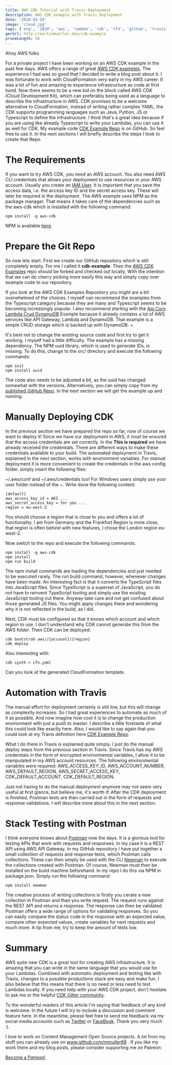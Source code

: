 ```yaml
---
title: AWS CDK Tutorial with Travis Deployment
description: AWS CDK example with Travis Deployment
date: '2020-03-29'
image: 'cloud.jpg'
tags: ['eng', '2020', 'aws', 'lambda', 'cdk', 'cfd', 'github', 'travis']
gerUrl: http://martinmueller.dev/cdk-example
pruneLength: 50
---
```


Ahoy AWS folks

For a private project I have been working on an AWS CDK example in the past few days. AWS offers a range of great [AWS CDK examples](https://github.com/aws-samples/aws-cdk-examples). The experience I had was so good that I decided to write a blog post about it. I was fortunate to work with CloudFormation very early in my AWS career. It was a lot of fun and amazing to experience infrastructure as code at first hand. Now there seems to be a new kid on the block called AWS CDK (Cloud Development Kit), which can preferably being used as a language to describe the infrastructure in AWS. CDK promises to be a welcome alternative to CloudFormation, instead of writing rather complex YAML, the CDK supports programming languages ​​such as Java, Python, JS or Typescript to define the infrastructure. I think that's a great idea because if you are using like already Typescript to write your Lambdas, you can use it as well for CDK.
My example code [CDK Example Repo](https://github.com/mmuller88/cdk-example) is on GitHub. So feel free to use it. In the next sections I will briefly describe the steps I took to create that Repo.

# The Requirements
If you want to try AWS CDK, you need an AWS account. You also need AWS CLI credentials that allows your deployment to use resources in your AWS account. Usually you create an [IAM User](https://docs.aws.amazon.com/de_de/IAM/latest/UserGuide/id_users_create.html#id_users_create_cliwpsapi). It is important that you save the access data, i.e. the access key ID and the secret access key. These will later be required in the deployment.
The AWS example uses NPM as the package manager. That means it takes care of the dependencies such as the aws-cdk which is installed with the following command:

```
npm install -g aws-cdk
```

NPM is available [here](https://nodejs.org/en/download/).

# Prepare the Git Repo
So now lets start. First we create our GitHub repository which is still completely empty. For me I called it **cdk-example**. Then the [AWS CDK Examples](https://github.com/aws-samples/aws-cdk-examples) repo should be forked and checked out locally. With the intention that we can do cherry picking more easily this way and simply copy over example code to our repository.

If you look at the AWS CDK Examples Repository you might are a bit overwhelmed of the choices. I myself can recommend the examples from the Typescript category because they are many and Typescript seems to be becoming increasingly popular. I also recommend starting with the [Api Cors Lambda Crud DynamoDB](https://github.com/aws-samples/aws-cdk-examples/tree/master/typescript/api-cors-lambda-crud-dynamodb) Example because it already contains a lot of AWS services like API Gateway, Lambda and DynamoDB. That example is a simple CRUD storage which is backed up with DynamoDB. +

It's best not to change the existing source code and first try to get it working. I myself had a little difficulty. The example has a missing dependency. The NPM uuid library, which is used to generate IDs, is missing. To do this, change to the src/ directory and execute the following commands:

```
npm init
npm install uuid
```

The code also needs to be adjusted a bit, as the uuid has changed somewhat with the versions. Alternatively, you can simply copy from my [published GitHub Repo](https://github.com/mmuller88/cdk-example). In the next section we will get the example up and running.

# Manually Deploying CDK
In the previous section we have prepared the repo so far, now of course we want to deploy it! Since we have our deployment in AWS, it must be ensured that the access credentials are set correctly. In the **This is required** we have already received the credentials. There are different ways to make these credentials available to your build. The automated deployment in Travis, explained in the next section, works with environment variables. For manual deployment it is more convenient to create the credentials in the aws config folder. simply insert the following files:

~/.aws/conf and ~/.aws/credentials too! For Windows users simply use your user folder instead of the ~. Write done the following content:

```
[default]
aws_access_key_id = AKI ...
aws_secret_access_key = for you ...
region = eu-west-2
```

You should choose a region that is close to you and offers a lot of functionality. I am from Germany and the Frankfurt Region is more close, that region is often behind with new features, I chose the London region eu-west-2.

Now switch to the repo and execute the following commands:

```
npm install -g aws-cdk
npm install
npm run build
```

The npm install commands are loading the dependencies and just needed to be executed rarely. The run build command, however, whenever changes have been made. An interesting fact is that it converts the TypeScript files into JavaScript files. Since TypeScript is a superset of JavaScript, you do not have to reinvent TypeScript tooling and simply use the existing JavaScript tooling out there. Anyway take care and not get confused about those generated JS files. You might apply changes there and wondering why it is not reflected in the build, as I did.

Next, CDK must be configured so that it knows which account and which region to use. I don't understand why CDK cannot generate this from the AWS folder. Then CDK can be deployed:

```
cdk bootstrab aws//{account}/{region}
cdk deploy
```

Also interesting with:

```
cdk synth > cfn.yaml
```

Can you look at the generated CloudFormation template.

# Automation with Travis
The manual effort for deployment certainly is still low, but this will change as complexity increases. So I had great experiences to automate as much of it as possible. And now imagine how cool it is to change the production environment with just a push to master. I describe a little foretaste of what this could look like exactly here. Also, I would like to say again that you could look at my Travis definition here [CDK Example Repo](https://github.com/mmuller88/cdk-example/blob/master/.travis.yml).

What I do there in Travis is explained quite simply. I just do the manual deploy steps from the previous section in Travis. Since Travis has my AWS credentials in the form of encrypted environmental variables, I allow it to be manipulated in my AWS account resources. The following environmental variables were required: AWS\_ACCESS\_KEY\_ID, AWS\_ACCOUNT\_NUMBER, AWS\_DEFAULT\_REGION, AWS\_SECRET\_ACCESS\_KEY, CDK\_DEFAULT\_ACCOUNT, CDK\_DEFAULT\_REGION.

Just not having to do the manual deployment anymore may not seem very useful at first glance, but believe me, it's worth it! After the CDK deployment is finished, Postman tests are then carried out in the form of requests and response validations. I will describe more about this in the next section.

# Stack Testing with Postman
I think everyone knows about [Postman](https://www.postman.com/automated-testing) now the days. It is a glorious tool for testing APIs that work with requests and responses. In my case it is a REST API using AWS API Gateway. In my GitHub repository I have put together a small collection of requests and response tests, which Postman calls collections. These can then simply be used with the CLI [Newman](https://github.com/postmanlabs/newman) to execute the collections created with Postman. Of course, Newman must then be installed on the build machine beforehand. In my repo I do this via NPM in package.json. Simply run the following command:

```
npm install newman
```

The creative process of writing collections is firstly you cerate a new collection in Postman and than you write request. The request runs against the REST API and returns a response. The response can then be validated. Postman offers a wide range of options for validating responses. So you can easily compare the status code in the response with an expected value, compare other expected values, create variables for next requests and much more. A tip from me, try to keep the amount of tests low.

# Summary
AWS quite new CDK is a great tool for creating AWS infrastructure. It is amazing that you can write in the same language that you would use for your Lambdas. Combined with automatic deployment and testing like with Travis, changes to a possible productions stack are easy and make fun. I also believe that this means that there is no need or less need to test Lambdas locally. If you need help with your AWS CDK project, don't hesitate to ask me or the helpful [CDK Gitter community](https://gitter.im/awslabs/aws-cdk).

To the wonderful readers of this article I'm saying that feedback of any kind is welcome. In the future I will try to include a discussion and comment feature here. In the meantime, please feel free to send me feedback via my social media accounts such as [Twitter](https://twitter.com/MartinMueller_) or [FaceBook](https://www.facebook.com/martin.muller.10485). Thank you very much :).

I love to work on Content Management Open Source projects. A lot from my stuff you can already use on www.github.com/mmuller88 . If you like my work there and my blog posts, please consider supporting me on Patreon:

<a href="https://www.patreon.com/bePatron?u=29010217" data-patreon-widget-type="become-patron-button">Become a Patreon!</a><script async src="https://c6.patreon.com/becomePatronButton.bundle.js"></script>
